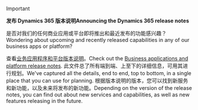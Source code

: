 > [!IMPORTANT]
> <span data-ttu-id="c30d1-101">**发布 Dynamics 365 版本说明**</span><span class="sxs-lookup"><span data-stu-id="c30d1-101">**Announcing the Dynamics 365 release notes**</span></span>
>
> <span data-ttu-id="c30d1-102">是否对我们的任何商业应用或平台即将推出和最近发布的功能感兴趣？</span><span class="sxs-lookup"><span data-stu-id="c30d1-102">Wondering about upcoming and recently released capabilities in any of our business apps or platform?</span></span> 
> 
> <span data-ttu-id="c30d1-103">查看[业务应用程序和平台版本说明](https://go.microsoft.com/fwlink/?linkid=2010158)。</span><span class="sxs-lookup"><span data-stu-id="c30d1-103">Check out the [Business applications and platform release notes](https://go.microsoft.com/fwlink/?linkid=2010158).</span></span> <span data-ttu-id="c30d1-104">此文件总了所有端到端、上至下的详细信息，可用其进行规划。</span><span class="sxs-lookup"><span data-stu-id="c30d1-104">We've captured all the details, end to end, top to bottom, in a single place that you can use for planning.</span></span> <span data-ttu-id="c30d1-105">根据版本说明的版本，您可以找到新服务和新功能，以及未来将发布的新功能。</span><span class="sxs-lookup"><span data-stu-id="c30d1-105">Depending on the version of the release notes, you can find out about new services and capabilities, as well as new features releasing in the future.</span></span>
